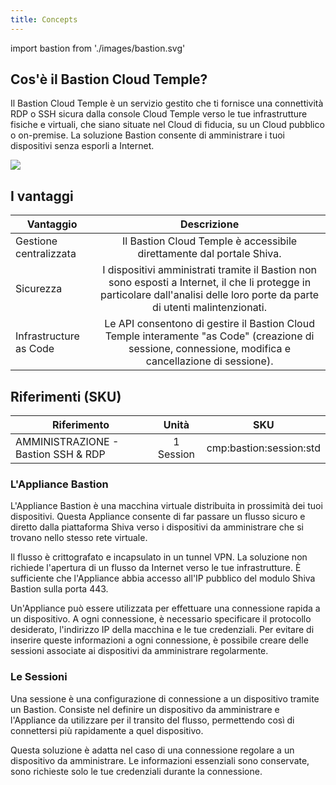 ```yaml
---
title: Concepts
---
```

import bastion from './images/bastion.svg'


## Cos'è il Bastion Cloud Temple?

Il Bastion Cloud Temple è un servizio gestito che ti fornisce una connettività RDP o SSH sicura dalla console
Cloud Temple verso le tue infrastrutture fisiche e virtuali, che siano situate nel Cloud di fiducia, su un
Cloud pubblico o on-premise. La soluzione Bastion consente di amministrare i tuoi dispositivi senza esporli a Internet.

<img src={bastion} />

## I vantaggi
| Vantaggio              |                                                                              Descrizione                                                                               |
|------------------------|:----------------------------------------------------------------------------------------------------------------------------------------------------------------------:|
| Gestione centralizzata |                                               Il Bastion Cloud Temple è accessibile direttamente dal portale Shiva.                                                    |
| Sicurezza              | I dispositivi amministrati tramite il Bastion non sono esposti a Internet, il che li protegge in particolare dall'analisi delle loro porte da parte di utenti malintenzionati. |
| Infrastructure as Code |          Le API consentono di gestire il Bastion Cloud Temple interamente "as Code" (creazione di sessione, connessione, modifica e cancellazione di sessione).          |

## Riferimenti (SKU)
| Riferimento                        |   Unità   |           SKU           |
|------------------------------------|:---------:|:-----------------------:|
| AMMINISTRAZIONE - Bastion SSH & RDP | 1 Session | cmp:bastion:session:std |


### L'Appliance Bastion

L'Appliance Bastion è una macchina virtuale distribuita in prossimità dei tuoi dispositivi. Questa Appliance consente di far passare un flusso sicuro e diretto dalla piattaforma Shiva verso i dispositivi da amministrare che si trovano nello stesso rete virtuale.

Il flusso è crittografato e incapsulato in un tunnel VPN. La soluzione non richiede l'apertura di un flusso da Internet verso le tue infrastrutture. È sufficiente che l'Appliance abbia accesso all'IP pubblico del modulo Shiva Bastion sulla porta 443.

Un'Appliance può essere utilizzata per effettuare una connessione rapida a un dispositivo. A ogni connessione, è necessario specificare il protocollo desiderato, l'indirizzo IP della macchina e le tue credenziali. Per evitare di inserire queste informazioni a ogni connessione, è possibile creare delle sessioni associate ai dispositivi da amministrare regolarmente.

### Le Sessioni

Una sessione è una configurazione di connessione a un dispositivo tramite un Bastion. Consiste nel definire un dispositivo da amministrare e l'Appliance da utilizzare per il transito del flusso, permettendo così di connettersi più rapidamente a quel dispositivo.

Questa soluzione è adatta nel caso di una connessione regolare a un dispositivo da amministrare. Le informazioni essenziali sono conservate, sono richieste solo le tue credenziali durante la connessione.